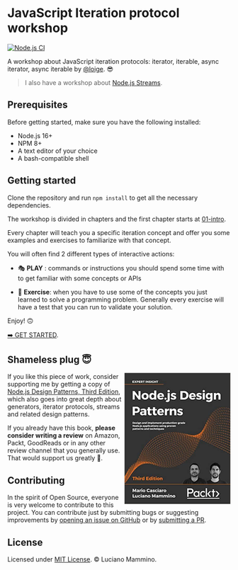 # JavaScript Iteration protocol workshop

[![Node.js CI](https://github.com/lmammino/iteration-protocols-workshop/actions/workflows/node.js.yml/badge.svg)](https://github.com/lmammino/iteration-protocols-workshop/actions/workflows/node.js.yml)

A workshop about JavaScript iteration protocols: iterator, iterable, async iterator, async iterable by [@loige](https://twitter.com/loige). 😎

> I also have a workshop about [Node.js Streams](https://github.com/lmammino/streams-workshop).


## Prerequisites

Before getting started, make sure you have the following installed:

- Node.js 16+
- NPM 8+
- A text editor of your choice
- A bash-compatible shell


## Getting started

Clone the repository and run `npm install` to get all the necessary dependencies.

The workshop is divided in chapters and the first chapter starts at [01-intro](/01-intro/README.md).

Every chapter will teach you a specific iteration concept and offer you some examples and exercises to familiarize with that concept.

You will often find 2 different types of interactive actions:

  - 🎭 **PLAY** : commands or instructions you should spend some time with to get familiar with some concepts or APIs

  - 🏹 **Exercise**: when you have to use some of the concepts you just learned to solve a programming problem. Generally every exercise will have a test that you can run to validate your solution.

Enjoy! 🙃

[➡️ GET STARTED](/01-intro/README.md).


## Shameless plug 😇

<a href="https://www.nodejsdesignpatterns.com"><img width="240" align="right" src="https://github.com/lmammino/lmammino/blob/master/nodejsdp.jpg?raw=true"></a>

If you like this piece of work, consider supporting me by getting a copy of [Node.js Design Patterns, Third Edition](https://www.nodejsdesignpatterns.com/), which also goes into great depth about generators, iterator protocols, streams and related design patterns.

If you already have this book, **please consider writing a review** on Amazon, Packt, GoodReads or in any other review channel that you generally use. That would support us greatly 🙏.


## Contributing

In the spirit of Open Source, everyone is very welcome to contribute to this project.
You can contribute just by submitting bugs or suggesting improvements by
[opening an issue on GitHub](https://github.com/lmammino/iteration-protocols-workshop/issues) or by [submitting a PR](https://github.com/lmammino/iteration-protocols-workshop/pulls).


## License

Licensed under [MIT License](LICENSE). © Luciano Mammino.
